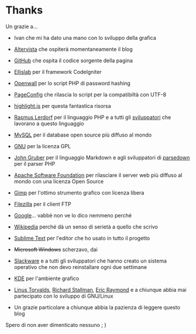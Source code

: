 Thanks
======

Un grazie a...

- Ivan che mi ha dato una mano con lo sviluppo della grafica

- [Altervista](http://it.altervista.org/) che ospiterà momentaneamente il blog

- [GitHub](https://github.com/) che ospita il codice sorgente della pagina

- [Ellislab](http://ellislab.com/codeigniter) per il framework CodeIgniter

- [Openwall](http://www.openwall.com/phpass/) per lo script PHP di password hashing

- [PageConfig](http://pageconfig.com/post/portable-utf8) che rilascia lo script per la compatibiltà con UTF-8

- [highlight.js](http://highlightjs.org/) per questa fantastica risorsa

- [Rasmus Lerdorf](http://it.wikipedia.org/wiki/Rasmus_Lerdorf) per il linguaggio PHP e a tutti gli [sviluppatori](http://php.net/) che lavorano a questo linguaggio

- [MySQL](https://www.mysql.it/) per il database open source più diffuso al mondo

- [GNU](https://www.gnu.org/) per la licenza GPL

- [John Gruber](http://en.wikipedia.org/wiki/John_Gruber) per il linguaggio Markdown e agli sviluppatori di [parsedown](http://parsedown.org/) per il parser PHP

- [Apache Software Foundation](http://www.apache.org/) per rilasciare il server web più diffuso al mondo con una licenza Open Source

- [Gimp](http://www.gimp.org/) per l'ottimo strumento grafico con licenza libera

- [Filezilla](http://filezilla.it/) per il client FTP

- [Google](http://google.com/)... vabbè non ve lo dico nemmeno perché

- [Wikipedia](http://it.wikipedia.org/) perché dà un senso di serietà a quello che scrivo

- [Sublime Text](http://www.sublimetext.com/) per l'editor che ho usato in tutto il progetto

- ~~Microsoft Windows~~ scherzavo, dai

- [Slackware](http://www.slackware.com/) e a tutti gli sviluppatori che hanno creato un sistema operativo che non devo reinstallare ogni due settimane

- [KDE](http://www.kde.org/) per l'ambiente grafico

- [Linus Torvalds](http://it.wikipedia.org/wiki/Linus_Torvalds), [Richard Stallman](http://it.wikipedia.org/wiki/Richard_Stallman), [Eric Raymond](http://it.wikipedia.org/wiki/Eric_S._Raymond) e a chiunque abbia mai partecipato con lo sviluppo di GNU/Linux

- Un grazie particolare a chiunque abbia la pazienza di leggere questo blog

Spero di non aver dimenticato nessuno ; )
